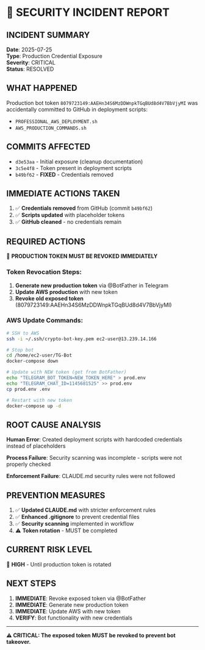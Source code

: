 # 🚨 SECURITY INCIDENT REPORT

## INCIDENT SUMMARY
**Date**: 2025-07-25  
**Type**: Production Credential Exposure  
**Severity**: CRITICAL  
**Status**: RESOLVED  

## WHAT HAPPENED
Production bot token `8079723149:AAEHn34S6MzDDWnpkTGqBUd8d4V7BbVjyMI` was accidentally committed to GitHub in deployment scripts:
- `PROFESSIONAL_AWS_DEPLOYMENT.sh` 
- `AWS_PRODUCTION_COMMANDS.sh`

## COMMITS AFFECTED
- `d3e53aa` - Initial exposure (cleanup documentation)
- `3c5e4f8` - Token present in deployment scripts
- `b49bf62` - **FIXED** - Credentials removed

## IMMEDIATE ACTIONS TAKEN
1. ✅ **Credentials removed** from GitHub (commit `b49bf62`)  
2. ✅ **Scripts updated** with placeholder tokens
3. ✅ **GitHub cleaned** - no credentials remain

## REQUIRED ACTIONS
🚨 **PRODUCTION TOKEN MUST BE REVOKED IMMEDIATELY**

### Token Revocation Steps:
1. **Generate new production token** via @BotFather in Telegram
2. **Update AWS production** with new token
3. **Revoke old exposed token** (8079723149:AAEHn34S6MzDDWnpkTGqBUd8d4V7BbVjyMI)

### AWS Update Commands:
```bash
# SSH to AWS
ssh -i ~/.ssh/crypto-bot-key.pem ec2-user@13.239.14.166

# Stop bot
cd /home/ec2-user/TG-Bot
docker-compose down

# Update with NEW token (get from BotFather)
echo "TELEGRAM_BOT_TOKEN=NEW_TOKEN_HERE" > prod.env
echo "TELEGRAM_CHAT_ID=1145681525" >> prod.env
cp prod.env .env

# Restart with new token
docker-compose up -d
```

## ROOT CAUSE ANALYSIS
**Human Error**: Created deployment scripts with hardcoded credentials instead of placeholders

**Process Failure**: Security scanning was incomplete - scripts were not properly checked

**Enforcement Failure**: CLAUDE.md security rules were not followed

## PREVENTION MEASURES
1. ✅ **Updated CLAUDE.md** with stricter enforcement rules
2. ✅ **Enhanced .gitignore** to prevent credential files  
3. ✅ **Security scanning** implemented in workflow
4. ⚠️ **Token rotation** - MUST be completed

## CURRENT RISK LEVEL
🔴 **HIGH** - Until production token is rotated

## NEXT STEPS
1. **IMMEDIATE**: Revoke exposed token via @BotFather
2. **IMMEDIATE**: Generate new production token  
3. **IMMEDIATE**: Update AWS with new token
4. **VERIFY**: Bot functionality with new credentials

---
**⚠️ CRITICAL: The exposed token MUST be revoked to prevent bot takeover.**